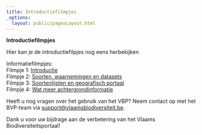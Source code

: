 ```yaml
---
title: Introductiefilmpjes
_options:
  layout: public/pagesLayout.html
---
```


**Introductiefilmpjes**

Hier kan je de introductiefilpjes nog eens herbekijken

Informatiefilmpjes:   
Filmpje 1: [Introductie](https://drive.google.com/file/d/1-2broLUFS-ChFz8C7xfO0gTeyHZBcUK1/view)  
Filmpje 2: [Soorten, waarnemingen en datasets](https://drive.google.com/file/d/1-DiupuK1O25h04Jv3ty35R63HpOM0Ilj/view)  
Filmpje 3: [Soortenlijsten en geografisch portaal](https://drive.google.com/file/d/11AVrMM2A5_qrg73IoLu2LsGaXEb5Dpfn/view)  
Filmpje 4: [Wat meer achtergrondinformatie](https://drive.google.com/file/d/11DaOWpgkwfwNtzib3BsnR_pk50oE_ZlF/view)


Heeft u nog vragen over het gebruik van het VBP? Neem contact op met het BVP-team via [support@vlaamsbiodiversiteit.be](mailto:support.natuurdata@inbo.be).

Dank u voor uw bijdrage aan de verbetering van het Vlaams Biodiversiteitsportaal\!

